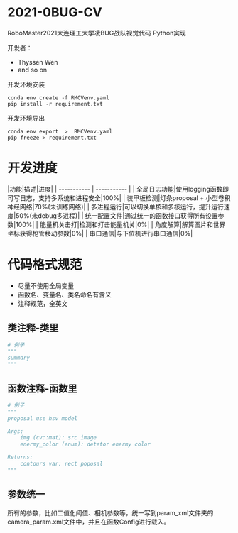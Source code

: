 # 2021-0BUG-CV
RoboMaster2021大连理工大学凌BUG战队视觉代码 Python实现

开发者：
- Thyssen Wen
- and so on

开发环境安装
```shell
conda env create -f RMCVenv.yaml
pip install -r requirement.txt
```

开发环境导出
```shell
conda env export  >  RMCVenv.yaml
pip freeze > requirement.txt
```

# 开发进度

|功能|描述|进度|
| ----------- | ----------- |
| 全局日志功能|使用logging函数即可写日志，支持多系统和进程安全|100%|
| 装甲板检测|灯条proposal + 小型卷积神经网络|70%(未训练网络)|
| 多进程运行|可以切换单核和多核运行，提升运行速度|50%(未debug多进程)|
| 统一配置文件|通过统一的函数接口获得所有设置参数|100%|
| 能量机关击打|检测和打击能量机关|0%|
| 角度解算|解算图片和世界坐标获得枪管移动参数|0%|
| 串口通信|与下位机进行串口通信|0%|


# 代码格式规范
- 尽量不使用全局变量
- 函数名、变量名、类名命名有含义
- 注释规范，全英文

## 类注释-类里
```python
# 例子
"""
summary
"""
```
## 函数注释-函数里
```python
# 例子
"""
proposal use hsv model

Args:
    img (cv::mat): src image
    enermy_color (enum): detetor enermy color

Returns:
    contours var: rect poposal
"""
```
## 参数统一
所有的参数，比如二值化阈值、相机参数等，统一写到param_xml文件夹的camera_param.xml文件中，并且在函数Config进行载入。